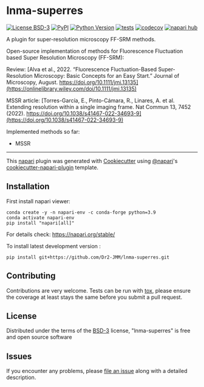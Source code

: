 # lnma-superres

[![License BSD-3](https://img.shields.io/pypi/l/lnma-superres.svg?color=green)](https://github.com/Dr2-JMM/lnma-superres/raw/main/LICENSE)
[![PyPI](https://img.shields.io/pypi/v/lnma-superres.svg?color=green)](https://pypi.org/project/lnma-superres)
[![Python Version](https://img.shields.io/pypi/pyversions/lnma-superres.svg?color=green)](https://python.org)
[![tests](https://github.com/Dr2-JMM/lnma-superres/workflows/tests/badge.svg)](https://github.com/Dr2-JMM/lnma-superres/actions)
[![codecov](https://codecov.io/gh/Dr2-JMM/lnma-superres/branch/main/graph/badge.svg)](https://codecov.io/gh/Dr2-JMM/lnma-superres)
[![napari hub](https://img.shields.io/endpoint?url=https://api.napari-hub.org/shields/lnma-superres)](https://napari-hub.org/plugins/lnma-superres)


A plugin for super-resolution microscopy FF-SRM methods.

Open-source implementation of methods for Fluorescence Fluctuation based Super Resolution Microscopy (FF-SRM):

Review: [Alva et al., 2022. “Fluorescence Fluctuation-Based Super-Resolution Microscopy: Basic Concepts for an Easy Start.” Journal of Microscopy, August. https://doi.org/10.1111/jmi.13135](https://onlinelibrary.wiley.com/doi/10.1111/jmi.13135)

MSSR article: [Torres-García, E., Pinto-Cámara, R., Linares, A. et al. Extending resolution within a single imaging frame. Nat Commun 13, 7452 (2022). https://doi.org/10.1038/s41467-022-34693-9](https://doi.org/10.1038/s41467-022-34693-9)

Implemented methods so far:
- MSSR
<!-- - ESI -->

----------------------------------

This [napari] plugin was generated with [Cookiecutter] using [@napari]'s [cookiecutter-napari-plugin] template.

<!--
Don't miss the full getting started guide to set up your new package:
https://github.com/napari/cookiecutter-napari-plugin#getting-started

and review the napari docs for plugin developers:
https://napari.org/stable/plugins/index.html
-->

## Installation
First install napari viewer:

    conda create -y -n napari-env -c conda-forge python=3.9
    conda activate napari-env
    pip install "napari[all]"

For details check: https://napari.org/stable/

<!-- Then, you can install `lnma-superres` napari plugins via [pip]:

    pip install lnma-superres -->



To install latest development version :

    pip install git+https://github.com/Dr2-JMM/lnma-superres.git


## Contributing

Contributions are very welcome. Tests can be run with [tox], please ensure
the coverage at least stays the same before you submit a pull request.

## License

Distributed under the terms of the [BSD-3] license,
"lnma-superres" is free and open source software

## Issues

If you encounter any problems, please [file an issue] along with a detailed description.

[napari]: https://github.com/napari/napari
[Cookiecutter]: https://github.com/audreyr/cookiecutter
[@napari]: https://github.com/napari
[MIT]: http://opensource.org/licenses/MIT
[BSD-3]: http://opensource.org/licenses/BSD-3-Clause
[GNU GPL v3.0]: http://www.gnu.org/licenses/gpl-3.0.txt
[GNU LGPL v3.0]: http://www.gnu.org/licenses/lgpl-3.0.txt
[Apache Software License 2.0]: http://www.apache.org/licenses/LICENSE-2.0
[Mozilla Public License 2.0]: https://www.mozilla.org/media/MPL/2.0/index.txt
[cookiecutter-napari-plugin]: https://github.com/napari/cookiecutter-napari-plugin

[file an issue]: https://github.com/Dr2-JMM/lnma-superres/issues

[napari]: https://github.com/napari/napari
[tox]: https://tox.readthedocs.io/en/latest/
[pip]: https://pypi.org/project/pip/
[PyPI]: https://pypi.org/

